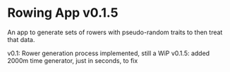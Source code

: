 # Rowing App v0.1.5
An app to generate sets of rowers with pseudo-random traits to then treat that data.

v0.1: Rower generation process implemented, still a WiP
v0.1.5: added 2000m time generator, just in seconds, to fix